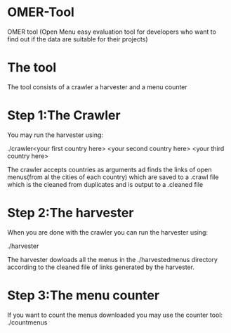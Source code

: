 OMER-Tool
=========

OMER tool (Open Menu easy evaluation tool for developers who want to find out if the data are suitable for their projects)

The tool
=========

The tool consists of a crawler a harvester and a menu counter

Step 1:The Crawler
=============

You may run the harvester using:

./crawler\<your first country here\> \<your second country here\>  \<your third country here\>

The crawler accepts countries as arguments ad finds the links of open menus(from al the cities of each country) which are saved to a .crawl file which is the cleaned from duplicates and is output to a .cleaned file

Step 2:The harvester
=============

When you are done with the crawler you can run the harvester using:

./harvester 

The harvester dowloads all the menus in the ./harvestedmenus directory according to the cleaned file of links generated by the harvester.


Step 3:The menu counter
=============
If you want to count the menus downloaded you may use the counter tool:
./countmenus

